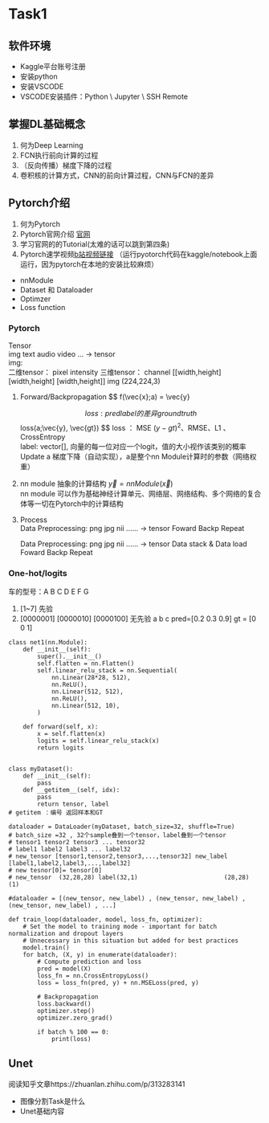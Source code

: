 # Task1

## 软件环境
- Kaggle平台账号注册
- 安装python
- 安装VSCODE
- VSCODE安装插件：Python \ Jupyter \ SSH Remote  

## 掌握DL基础概念
1. 何为Deep Learning
2. FCN执行前向计算的过程
3. （反向传播）梯度下降的过程
4. 卷积核的计算方式，CNN的前向计算过程，CNN与FCN的差异

## Pytorch介绍
1. 何为Pytorch
2. Pytorch官网介绍 [官网](pytorch.org)
3. 学习官网的的Tutorial(太难的话可以跳到第四条)
4. Pytorch速学视频[b站视频链接](https://www.bilibili.com/video/BV1CT411q7Sw)  （运行pyotorch代码在kaggle/notebook上面运行，因为pytorch在本地的安装比较麻烦）
- nnModule
- Dataset 和 Dataloader
- Optimzer
- Loss function
### Pytorch
Tensor  
img text audio video ... -> tensor  
img:   
    二维tensor： pixel intensity 
    三维tensor： channel [[width,height] [width,height] [width,height]]
    img (224,224,3)  

1. Forward/Backpropagation
    $$
    f(\vec{x};a) = \vec{y}

    $$
    loss : pred label 的差异  ground truth
    $$
    loss(a;\vec{y}, \vec{gt})
    $$
    loss ： MSE $(y - gt)^2$、RMSE、L1 、CrossEntropy    
    label: vector[], 向量的每一位对应一个logit，值的大小视作该类别的概率    
    Update a 梯度下降（自动实现），a是整个nn Module计算时的参数（网络权重）
    
2. nn module
    抽象的计算结构 $\vec{y} = nnModule(\vec{x})$  
    nn module 可以作为基础神经计算单元、网络层、网络结构、多个网络的复合体等一切在Pytorch中的计算结构
    

3. Process  
    Data Preprocessing: png jpg nii ...... -> tensor
    Foward
    Backp
    Repeat

    Data Preprocessing: png jpg nii ...... -> tensor
    Data stack & Data load 
    Foward
    Backp
    Repeat
### One-hot/logits
车的型号：A B C D E F G 
1. [1~7] 先验
2. [0000001] [0000010] [0000100] 无先验
a b c
pred=[0.2 0.3 0.9]
gt = [0 0 1]

```
class net1(nn.Module):
    def __init__(self):
        super().__init__()
        self.flatten = nn.Flatten()
        self.linear_relu_stack = nn.Sequential(
            nn.Linear(28*28, 512),
            nn.ReLU(),
            nn.Linear(512, 512),
            nn.ReLU(),
            nn.Linear(512, 10),
        )

    def forward(self, x):
        x = self.flatten(x)
        logits = self.linear_relu_stack(x)
        return logits


class myDataset():
    def __init__(self):
        pass
    def __getitem__(self, idx):
        pass
        return tensor, label
# getitem ：编号 返回样本和GT

dataloader = DataLoader(myDataset, batch_size=32, shuffle=True)
# batch_size =32 , 32个sample叠到一个tensor，label叠到一个tensor
# tensor1 tensor2 tensor3 ... tensor32
# label1 label2 label3 ... label32
# new_tensor [tensor1,tensor2,tensor3,...,tensor32] new_label [label1,label2,label3,...,label32]
# new tesnor[0]= tensor[0] 
# new_tensor  (32,28,28) label(32,1)                        (28,28) (1)

#dataloader = [(new_tensor, new_label) , (new_tensor, new_label) , (new_tensor, new_label) , ...]

def train_loop(dataloader, model, loss_fn, optimizer):
    # Set the model to training mode - important for batch normalization and dropout layers
    # Unnecessary in this situation but added for best practices
    model.train()
    for batch, (X, y) in enumerate(dataloader):
        # Compute prediction and loss
        pred = model(X)
        loss_fn = nn.CrossEntropyLoss()
        loss = loss_fn(pred, y) + nn.MSELoss(pred, y)

        # Backpropagation
        loss.backward()
        optimizer.step()
        optimizer.zero_grad()

        if batch % 100 == 0:
            print(loss)
```

## Unet
阅读知乎文章https://zhuanlan.zhihu.com/p/313283141
- 图像分割Task是什么
- Unet基础内容
